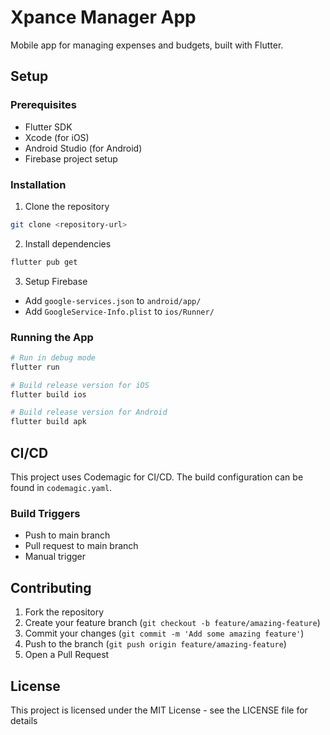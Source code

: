 # Xpance Manager App

Mobile app for managing expenses and budgets, built with Flutter.

## Setup

### Prerequisites

- Flutter SDK
- Xcode (for iOS)
- Android Studio (for Android)
- Firebase project setup

### Installation

1. Clone the repository

```bash
git clone <repository-url>
```

2. Install dependencies

```bash
flutter pub get
```

3. Setup Firebase

- Add `google-services.json` to `android/app/`
- Add `GoogleService-Info.plist` to `ios/Runner/`

### Running the App

```bash
# Run in debug mode
flutter run

# Build release version for iOS
flutter build ios

# Build release version for Android
flutter build apk
```

## CI/CD

This project uses Codemagic for CI/CD. The build configuration can be found in `codemagic.yaml`.

### Build Triggers

- Push to main branch
- Pull request to main branch
- Manual trigger

## Contributing

1. Fork the repository
2. Create your feature branch (`git checkout -b feature/amazing-feature`)
3. Commit your changes (`git commit -m 'Add some amazing feature'`)
4. Push to the branch (`git push origin feature/amazing-feature`)
5. Open a Pull Request

## License

This project is licensed under the MIT License - see the LICENSE file for details
